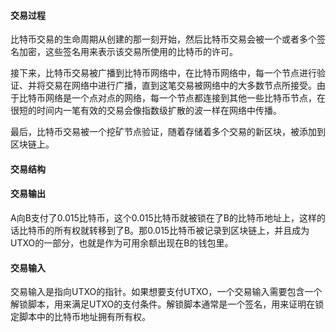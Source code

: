#### 交易过程

比特币交易的生命周期从创建的那一刻开始，然后比特币交易会被一个或者多个签名加密，这些签名用来表示该交易所使用的比特币的许可。

接下来，比特币交易被广播到比特币网络中，在比特币网络中，每一个节点进行验证、并将交易在网络中进行广播，直到这笔交易被网络中的大多数节点所接受。由于比特币网络是一个点对点的网络，每一个节点都连接到其他一些比特币节点，在很短的时间内一笔有效的交易会像指数级扩散的波一样在网络中传播。

最后，比特币交易被一个挖矿节点验证，随着存储着多个交易的新区块，被添加到区块链上。

#### 交易结构



#### 交易输出

A向B支付了0.015比特币，这个0.015比特币就被锁在了B的比特币地址上，这样的话比特币的所有权就转移到了B。那0.015比特币被记录到区块链上，并且成为UTXO的一部分，也就是作为可用余额出现在B的钱包里。

#### 交易输入

交易输入是指向UTXO的指针。如果想要支付UTXO，一个交易输入需要包含一个解锁脚本，用来满足UTXO的支付条件。解锁脚本通常是一个签名，用来证明在锁定脚本中的比特币地址拥有所有权。